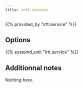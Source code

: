 ```yaml
---
title: irtt.service
---
```


{{% provided_by "irtt.service" %}}

## Options

{{% systemd_unit "irtt.service" %}}

## Additionnal notes

Nothing here.